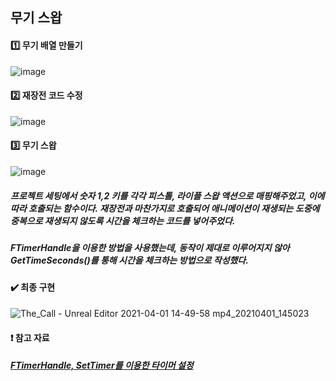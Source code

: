 ## 무기 스왑

#### :one: 무기 배열 만들기

![image](https://user-images.githubusercontent.com/52204522/113248376-cdaa4e80-92f7-11eb-9a20-018c74c29e57.png)

#### :two: 재장전 코드 수정

![image](https://user-images.githubusercontent.com/52204522/113248558-2974d780-92f8-11eb-97a8-8634e89b1cc2.png)

#### :three: 무기 스왑

![image](https://user-images.githubusercontent.com/52204522/113248639-51643b00-92f8-11eb-8858-972dafc6da41.png)

##### 프로젝트 세팅에서 숫자 1,2 키를 각각 피스톨, 라이플 스왑 액션으로 매핑해주었고, 이에 따라 호출되는 함수이다. 재장전과 마찬가지로 호출되어 애니메이션이 재생되는 도중에 중복으로 재생되지 않도록 시간을 체크하는 코드를 넣어주었다.
##### FTimerHandle을 이용한 방법을 사용했는데, 동작이 제대로 이루어지지 않아 GetTimeSeconds()를 통해 시간을 체크하는 방법으로 작성했다.

#### :heavy_check_mark: 최종 구현

![The_Call - Unreal Editor 2021-04-01 14-49-58 mp4_20210401_145023](https://user-images.githubusercontent.com/52204522/113249635-f7647500-92f9-11eb-9508-d034dc030a3b.gif)

#### :heavy_exclamation_mark: 참고 자료

##### [FTimerHandle, SetTimer를 이용한 타이머 설정](https://www.youtube.com/watch?v=GTnkuM5LvKM)

##### [](https://www.unrealengine.com/marketplace/ko/product/animation-starter-pack)
